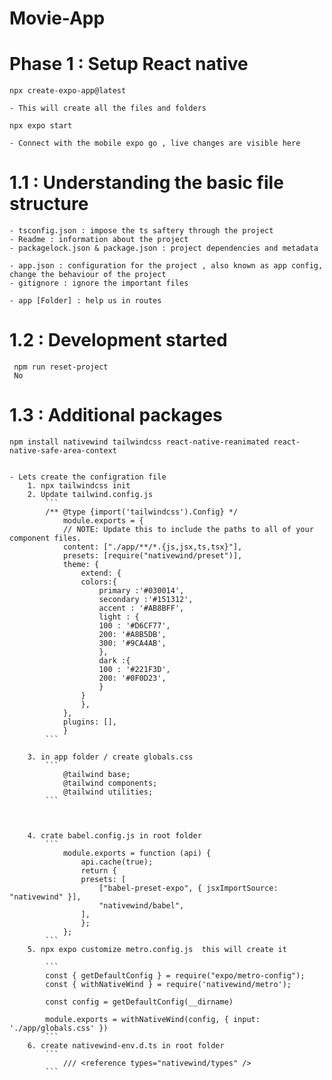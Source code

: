 # Movie-App

# Phase 1 : Setup React native

    npx create-expo-app@latest
    
    - This will create all the files and folders
  
    npx expo start 

    - Connect with the mobile expo go , live changes are visible here

# 1.1 : Understanding the basic file structure

    - tsconfig.json : impose the ts saftery through the project
    - Readme : information about the project
    - packagelock.json & package.json : project dependencies and metadata
  
    - app.json : configuration for the project , also known as app config, change the behaviour of the project
    - gitignore : ignore the important files

    - app [Folder] : help us in routes

# 1.2 : Development started
     
     npm run reset-project
     No


# 1.3 : Additional packages
    npm install nativewind tailwindcss react-native-reanimated react-native-safe-area-context


    - Lets create the configration file
        1. npx tailwindcss init
        2. Update tailwind.config.js
            ```
            /** @type {import('tailwindcss').Config} */
                module.exports = {
                // NOTE: Update this to include the paths to all of your component files.
                content: ["./app/**/*.{js,jsx,ts,tsx}"],
                presets: [require("nativewind/preset")],
                theme: {
                    extend: {
                    colors:{
                        primary :'#030014',
                        secondary :'#151312',
                        accent : '#AB8BFF',
                        light : {
                        100 : '#D6CF77',
                        200: '#A8B5DB',
                        300: '#9CA4AB',
                        },
                        dark :{
                        100 : '#221F3D',
                        200: '#0F0D23',
                        }
                    }
                    },
                },
                plugins: [],
                }
            ```
        
        3. in app folder / create globals.css
            ```
                @tailwind base;
                @tailwind components;
                @tailwind utilities;
            ```



        4. crate babel.config.js in root folder
            ```
                module.exports = function (api) {
                    api.cache(true);
                    return {
                    presets: [
                        ["babel-preset-expo", { jsxImportSource: "nativewind" }],
                        "nativewind/babel",
                    ],
                    };
                };
            ```
        5. npx expo customize metro.config.js  this will create it

            ```
            const { getDefaultConfig } = require("expo/metro-config");
            const { withNativeWind } = require('nativewind/metro');

            const config = getDefaultConfig(__dirname)

            module.exports = withNativeWind(config, { input: './app/globals.css' })
            ```
        6. create nativewind-env.d.ts in root folder
            ```
                /// <reference types="nativewind/types" />
            ```
